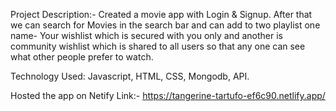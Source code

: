Project Description:- Created a movie app with Login & Signup. After that we can search for Movies in the search bar and can add to two playlist one name- Your wishlist 
which is secured with you only and another is community wishlist which is shared to all users so that any one can see what other people prefer to watch.

Technology Used: Javascript, HTML, CSS, Mongodb, API.

Hosted the app on Netify Link:- https://tangerine-tartufo-ef6c90.netlify.app/

